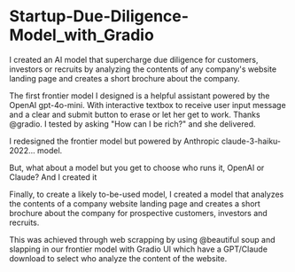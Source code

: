 # Startup-Due-Diligence-Model_with_Gradio

I created an AI model that supercharge due diligence for customers, investors or recruits by analyzing the contents of any company's website landing page and creates a short brochure about the company.

The first frontier model I designed is a helpful assistant powered by the OpenAI  gpt-4o-mini. With interactive textbox to receive user input message and a clear and submit button to erase or let her get to work. Thanks @gradio. I tested by asking "How can I be rich?" and she delivered. 

I redesigned the frontier model but powered by Anthropic claude-3-haiku-2022… model.

But, what about a model but you get to choose who runs it, OpenAI or Claude? And I created it

Finally, to create a likely to-be-used model, I created a model that
analyzes the contents of a company website landing page and creates a short brochure about the company for prospective customers, investors and recruits. 

This was achieved through web scrapping by using @beautiful soup and slapping in our frontier model with Gradio UI which have a GPT/Claude download to select who analyze the content of the website.







